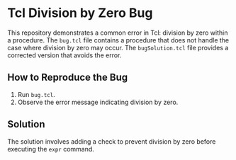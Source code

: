 # Tcl Division by Zero Bug

This repository demonstrates a common error in Tcl:  division by zero within a procedure. The `bug.tcl` file contains a procedure that does not handle the case where division by zero may occur. The `bugSolution.tcl` file provides a corrected version that avoids the error. 

## How to Reproduce the Bug

1. Run `bug.tcl`. 
2. Observe the error message indicating division by zero.

## Solution

The solution involves adding a check to prevent division by zero before executing the `expr` command.